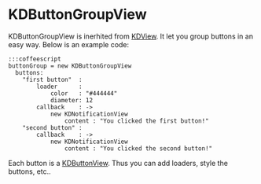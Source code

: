 # KDButtonGroupView

KDButtonGroupView is inerhited from [KDView](/framework/core/KDView). It
let you group buttons in an easy way. Below is an example code:
   
    :::coffeescript
    buttonGroup = new KDButtonGroupView
      buttons: 
        "first button"  :
            loader      :
                color   : "#444444"
                diameter: 12
            callback    : ->
                new KDNotificationView
                    content : "You clicked the first button!"
        "second button" :
            callback    : ->
                new KDNotificationView
                    content : "You clicked the second button!"

Each button is a [KDButtonView](/framework/buttons/KDButtonView).  Thus you can
add loaders, style the buttons, etc..
